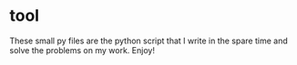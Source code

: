 # tool
These small py files are the python script that I write in the spare time and solve the problems on my work. Enjoy!

